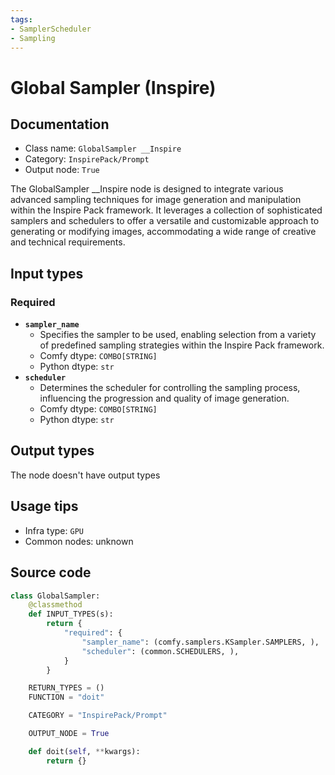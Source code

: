 ```yaml
---
tags:
- SamplerScheduler
- Sampling
---
```


# Global Sampler (Inspire)
## Documentation
- Class name: `GlobalSampler __Inspire`
- Category: `InspirePack/Prompt`
- Output node: `True`

The GlobalSampler __Inspire node is designed to integrate various advanced sampling techniques for image generation and manipulation within the Inspire Pack framework. It leverages a collection of sophisticated samplers and schedulers to offer a versatile and customizable approach to generating or modifying images, accommodating a wide range of creative and technical requirements.
## Input types
### Required
- **`sampler_name`**
    - Specifies the sampler to be used, enabling selection from a variety of predefined sampling strategies within the Inspire Pack framework.
    - Comfy dtype: `COMBO[STRING]`
    - Python dtype: `str`
- **`scheduler`**
    - Determines the scheduler for controlling the sampling process, influencing the progression and quality of image generation.
    - Comfy dtype: `COMBO[STRING]`
    - Python dtype: `str`
## Output types
The node doesn't have output types
## Usage tips
- Infra type: `GPU`
- Common nodes: unknown


## Source code
```python
class GlobalSampler:
    @classmethod
    def INPUT_TYPES(s):
        return {
            "required": {
                "sampler_name": (comfy.samplers.KSampler.SAMPLERS, ),
                "scheduler": (common.SCHEDULERS, ),
            }
        }

    RETURN_TYPES = ()
    FUNCTION = "doit"

    CATEGORY = "InspirePack/Prompt"

    OUTPUT_NODE = True

    def doit(self, **kwargs):
        return {}

```
